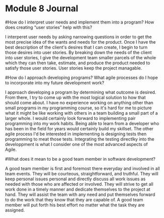 # Module 8 Journal

#How do I interpret user needs and implement them into a program? How does creating “user stories” help with this?

  I interperet user needs by asking narrowing questions in order to get the most precise idea of the wants and needs for the product.  Once I have the best description of the client's desires that I can create, I begin to turn those desires into user stories.  By breaking down the needs of the client into user stories, I give the development team smaller parcels of the whole which they can then take, estimate, and produce the product needed to satisfy those user stories.  User stories keep the project managable.

#How do I approach developing programs? What agile processes do I hope to incorporate into my future development work?

   I approach developing a program by determining what outcome is desired.  From there, I try to come up with the most logical solution to how that should come about.  I have no experience working on anything other than small programs in my programming course, so it's hard for me to picture what it might be like working with others in a team building a small part of a larger whole. I would certainly look forward to implementing pair programming into my work habits.  Being able to learn from a developer who has been in the field for years would certainly build my skillset.  The other agile process I'd be interested in implementing is designing tests then programming to meat those tests.  Integrating the testing directlky into the developpment is what I consider one of the most advanced aspects of Agile.

#What does it mean to be a good team member in software development?

  A good team member is first and foremost there everyday and involved in all team events.  They will be courteous, straightforward, and truthful.  They will keep personal issues personal and directly discuss all work issues as needed with those who are affected or involved.  They will strive to get all work done in a timely manner and dedicate themselves to the project at hand.  They will assist the team with any need and put themselves forward to do the work that they know that they are capable of.  A good team member will put forth his best effort no matter what the task they are assigned.
